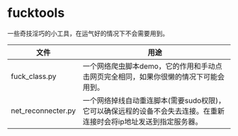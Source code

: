 # fucktools
一些奇技淫巧的小工具，在运气好的情况下不会需要用到。

| 文件               | 用途                                                         |
| ------------------ | ------------------------------------------------------------ |
| fuck_class.py      | 一个网络爬虫脚本demo，它的作用和手动点击网页完全相同，如果你很懒的情况下可能会用到。 |
| net_reconnecter.py | 一个网络掉线自动重连脚本(需要sudo权限)，它可以确保远程的设备不会失去连接。在重新连接时会将ip地址发送到指定服务器。 |
